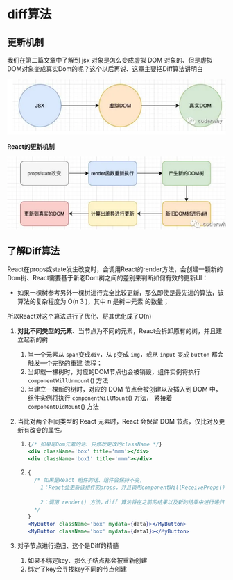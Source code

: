 # diff算法

## 更新机制

我们在第二篇文章中了解到 jsx 对象是怎么变成虚拟 DOM 对象的、但是虚拟DOM对象变成真实Dom的呢？这个以后再说、这章主要把Diff算法讲明白

![image-20220529164137409](images/image-20220529164137409.png)



**React的更新机制**

![image-20220529164219225](images/image-20220529164219225.png)



## 了解Diff算法

React在props或state发生改变时，会调用React的render方法，会创建一颗新的Dom树、React需要基于新老Dom树之间的差别来判断如何有效的更新UI：

- 如果一棵树参考另外一棵树进行完全比较更新，那么即使是最先进的算法，该算法的复杂程度为 O(n 3 )，其中 n 是树中元素 的数量；

所以React对这个算法进行了优化、将其优化成了O(n)

1. **对比不同类型的元素**、当节点为不同的元素，React会拆卸原有的树，并且建立起新的树

   1. 当一个元素从  `span`变成`div`，从  `p`变成 `img`，或从 `input` 变成  `button` 都会触发一个完整的重建 流程；
   2. 当卸载一棵树时，对应的DOM节点也会被销毁，组件实例将执行 `componentWillUnmount`() 方法
   3. 当建立一棵新的树时，对应的 DOM 节点会被创建以及插入到 DOM 中，组件实例将执行 `componentWillMount`() 方法， 紧接着 `componentDidMount`() 方法

   

2. 当比对两个相同类型的 React 元素时，React 会保留 DOM 节点，仅比对及更新有改变的属性。

   1. ```jsx
      {/* 如果是Dom元素的话、只修改更改的className */} 
      <div className='box' title='mmm'></div>
      <div className='box1' title='mmm'></div>
      ```

   2. ```jsx
      {
        /* 如果是React 组件的话、组件会保持不变，
          1：React会更新该组件的props，并且调用componentWillReceiveProps() 和 componentWillUpdate() 方法
                  
          2：调用 render() 方法，diff 算法将在之前的结果以及新的结果中进行递归
        */
      }
      <MyButton className='box' mydata={data}></MyButton>
      <MyButton className='box' mydata={data1}></MyButton>
      ```



3. 对子节点进行递归、这个是Diff的精髓
   1. 如果不绑定key、那么子结点都会被重新创建
   2. 绑定了key会寻找key不同的节点创建



